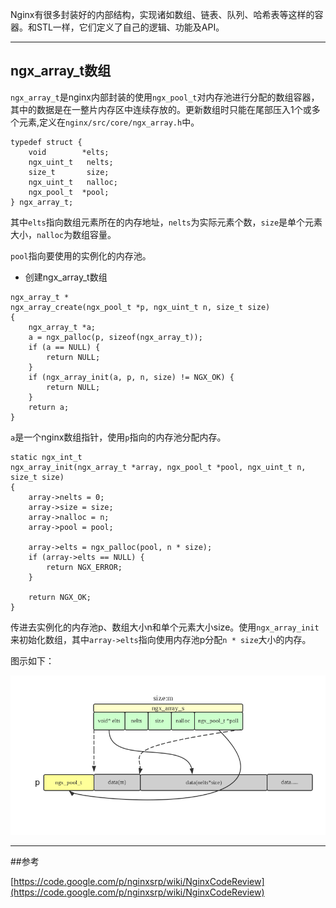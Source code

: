
Nginx有很多封装好的内部结构，实现诸如数组、链表、队列、哈希表等这样的容器。和STL一样，它们定义了自己的逻辑、功能及API。

----------------------------------------------
## ngx_array_t数组

`ngx_array_t`是nginx内部封装的使用`ngx_pool_t`对内存池进行分配的数组容器，其中的数据是在一整片内存区中连续存放的。更新数组时只能在尾部压入1个或多个元素,定义在`nginx/src/core/ngx_array.h`中。

```
typedef struct {
    void        *elts;
    ngx_uint_t   nelts;
    size_t       size;
    ngx_uint_t   nalloc;
    ngx_pool_t  *pool;
} ngx_array_t;
```

其中`elts`指向数组元素所在的内存地址，`nelts`为实际元素个数，`size`是单个元素大小，`nalloc`为数组容量。

`pool`指向要使用的实例化的内存池。

* 创建ngx_array_t数组

```
ngx_array_t *
ngx_array_create(ngx_pool_t *p, ngx_uint_t n, size_t size)
{
    ngx_array_t *a;
    a = ngx_palloc(p, sizeof(ngx_array_t));
    if (a == NULL) {
        return NULL;
    }
    if (ngx_array_init(a, p, n, size) != NGX_OK) {
        return NULL;
    }
    return a;
}
```
`a`是一个nginx数组指针，使用`p`指向的内存池分配内存。

```
static ngx_int_t
ngx_array_init(ngx_array_t *array, ngx_pool_t *pool, ngx_uint_t n, size_t size)
{
    array->nelts = 0;
    array->size = size;
    array->nalloc = n;
    array->pool = pool;

    array->elts = ngx_palloc(pool, n * size);
    if (array->elts == NULL) {
        return NGX_ERROR;
    }

    return NGX_OK;
}
```
传进去实例化的内存池p、数组大小n和单个元素大小size。使用`ngx_array_init`来初始化数组，其中`array->elts`指向使用内存池p分配`n * size`大小的内存。

图示如下：

![图片](/assets/images/nginx-1-2.png)




----------------------------------------------

##参考

[https://code.google.com/p/nginxsrp/wiki/NginxCodeReview](https://code.google.com/p/nginxsrp/wiki/NginxCodeReview)